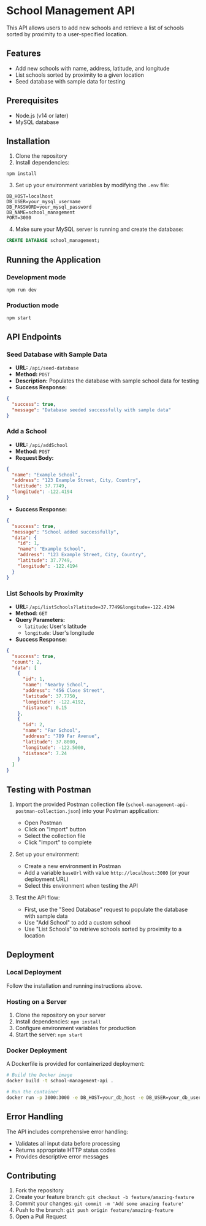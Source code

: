 # School Management API

This API allows users to add new schools and retrieve a list of schools sorted by proximity to a user-specified location.

## Features

- Add new schools with name, address, latitude, and longitude
- List schools sorted by proximity to a given location
- Seed database with sample data for testing

## Prerequisites

- Node.js (v14 or later)
- MySQL database

## Installation

1. Clone the repository
2. Install dependencies:
```
npm install
```
3. Set up your environment variables by modifying the `.env` file:
```
DB_HOST=localhost
DB_USER=your_mysql_username
DB_PASSWORD=your_mysql_password
DB_NAME=school_management
PORT=3000
```
4. Make sure your MySQL server is running and create the database:
```sql
CREATE DATABASE school_management;
```

## Running the Application

### Development mode
```
npm run dev
```

### Production mode
```
npm start
```

## API Endpoints

### Seed Database with Sample Data

- **URL:** `/api/seed-database`
- **Method:** `POST`
- **Description:** Populates the database with sample school data for testing
- **Success Response:**
```json
{
  "success": true,
  "message": "Database seeded successfully with sample data"
}
```

### Add a School

- **URL:** `/api/addSchool`
- **Method:** `POST`
- **Request Body:**
```json
{
  "name": "Example School",
  "address": "123 Example Street, City, Country",
  "latitude": 37.7749,
  "longitude": -122.4194
}
```
- **Success Response:**
```json
{
  "success": true,
  "message": "School added successfully",
  "data": {
    "id": 1,
    "name": "Example School",
    "address": "123 Example Street, City, Country",
    "latitude": 37.7749,
    "longitude": -122.4194
  }
}
```

### List Schools by Proximity

- **URL:** `/api/listSchools?latitude=37.7749&longitude=-122.4194`
- **Method:** `GET`
- **Query Parameters:**
  - `latitude`: User's latitude
  - `longitude`: User's longitude
- **Success Response:**
```json
{
  "success": true,
  "count": 2,
  "data": [
    {
      "id": 1,
      "name": "Nearby School",
      "address": "456 Close Street",
      "latitude": 37.7750,
      "longitude": -122.4192,
      "distance": 0.15
    },
    {
      "id": 2,
      "name": "Far School",
      "address": "789 Far Avenue",
      "latitude": 37.8000,
      "longitude": -122.5000,
      "distance": 7.24
    }
  ]
}
```

## Testing with Postman

1. Import the provided Postman collection file (`school-management-api-postman-collection.json`) into your Postman application:
   - Open Postman
   - Click on "Import" button
   - Select the collection file
   - Click "Import" to complete

2. Set up your environment:
   - Create a new environment in Postman
   - Add a variable `baseUrl` with value `http://localhost:3000` (or your deployment URL)
   - Select this environment when testing the API

3. Test the API flow:
   - First, use the "Seed Database" request to populate the database with sample data
   - Use "Add School" to add a custom school
   - Use "List Schools" to retrieve schools sorted by proximity to a location

## Deployment

### Local Deployment
Follow the installation and running instructions above.

### Hosting on a Server
1. Clone the repository on your server
2. Install dependencies: `npm install`
3. Configure environment variables for production
4. Start the server: `npm start`

### Docker Deployment
A Dockerfile is provided for containerized deployment:

```bash
# Build the Docker image
docker build -t school-management-api .

# Run the container
docker run -p 3000:3000 -e DB_HOST=your_db_host -e DB_USER=your_db_user -e DB_PASSWORD=your_db_password -e DB_NAME=school_management school-management-api
```

## Error Handling

The API includes comprehensive error handling:
- Validates all input data before processing
- Returns appropriate HTTP status codes
- Provides descriptive error messages

## Contributing

1. Fork the repository
2. Create your feature branch: `git checkout -b feature/amazing-feature`
3. Commit your changes: `git commit -m 'Add some amazing feature'`
4. Push to the branch: `git push origin feature/amazing-feature`
5. Open a Pull Request